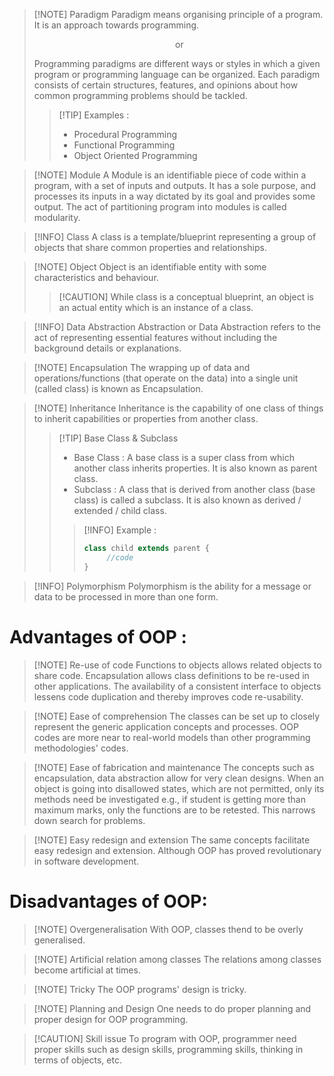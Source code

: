 >[!NOTE] Paradigm
> Paradigm means organising principle of a program. It is an approach towards programming. 
> <p align="center">or</p>
> Programming paradigms are different ways or styles in which a given program or programming language can be organized. Each paradigm consists of certain structures, features, and opinions about how common programming problems should be tackled.
> 
> >[!TIP] Examples :
> > - Procedural Programming
> > - Functional Programming
>> - Object Oriented Programming 


>[!NOTE] Module
>A Module is an identifiable piece of code within a program, with a set of inputs and outputs. It has a sole purpose, and processes its inputs in a way dictated by its goal and provides some output. The act of partitioning program into modules is called modularity.

>[!INFO] Class
>A class is a template/blueprint representing a group of objects that share common properties and relationships. 

>[!NOTE] Object
>Object is an identifiable entity with some characteristics and behaviour. 
>>[!CAUTION] While class is a conceptual blueprint, an object is an actual entity which is an instance of a class. 

>[!INFO] Data Abstraction
>Abstraction or Data Abstraction refers to the act of representing essential features without including the background details or explanations.

>[!NOTE] Encapsulation
>The wrapping up of data and operations/functions (that operate on the data) into a single unit (called class) is known as Encapsulation.

>[!NOTE] Inheritance
>Inheritance is the capability of one class of things to inherit capabilities or properties from another class.
>>[!TIP] Base Class & Subclass
>> - Base Class : A base class is a super class from which another class inherits properties. It is also known as parent class. 
>> - Subclass : A class that is derived from another class (base class) is called a subclass. It is also known as derived / extended / child class.
>>>[!INFO] Example :
>>>```java
>>>class child extends parent {
>>>      //code
>>>}
>>>```


>[!INFO] Polymorphism
>Polymorphism is the ability for a message or data to be processed in more than one form.



# Advantages of OOP :
>[!NOTE] Re-use of code
>Functions to objects allows related objects to share code. Encapsulation allows class definitions to be re-used in other applications. The availability of a consistent interface to objects lessens code duplication and thereby improves code re-usability.

>[!NOTE] Ease of comprehension
>The classes can be set up to closely represent the generic application concepts and processes. OOP codes are more near to real-world models than other programming methodologies' codes.

>[!NOTE] Ease of fabrication and maintenance
>The concepts such as encapsulation, data abstraction
allow for very clean designs. When an object is going into disallowed states, which are not permitted, only its methods need be investigated e.g., if student is getting more than maximum marks, only the functions are to be retested. This narrows down search for problems.

>[!NOTE] Easy redesign and extension
>The same concepts facilitate easy redesign and extension. Although OOP has proved revolutionary in software development.


# Disadvantages of OOP:
>[!NOTE] Overgeneralisation
>With OOP, classes thend to be overly generalised.

>[!NOTE] Artificial relation among classes
>The relations among classes become artificial at times. 

>[!NOTE] Tricky
>The OOP programs' design is tricky. 

>[!NOTE] Planning and Design
>One needs to do proper planning and proper design for OOP programming. 

>[!CAUTION] Skill issue
>To program with OOP, programmer need proper skills such as design skills, programming skills, thinking in terms of objects, etc. 
